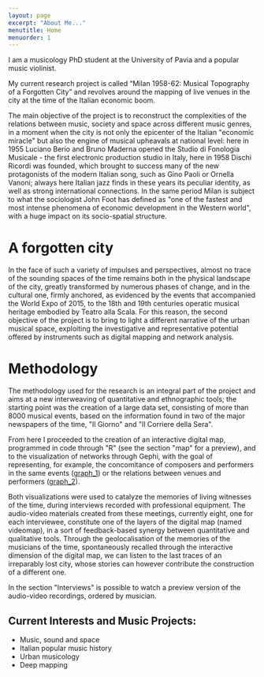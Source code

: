 ```yaml
---
layout: page
excerpt: "About Me..."
menutitle: Home
menuorder: 1
---
```


I am a musicology PhD student at the University of Pavia and a popular music violinist.

My current research project is called “Milan 1958-62: Musical Topography of a Forgotten City” and revolves around the mapping of live venues in the city at the time of the Italian economic boom.

The main objective of the project is to reconstruct the complexities of the relations between music, society and space across different music genres, in a moment when the city is not only the epicenter of the Italian "economic miracle"  but also the engine of musical upheavals at national level: here in 1955 Luciano Berio and Bruno Maderna opened the Studio di Fonologia Musicale - the first electronic production studio in Italy, here in 1958 Dischi Ricordi was founded, which brought to success  many of the new protagonists of the modern Italian song, such as Gino Paoli or Ornella Vanoni; always here Italian jazz finds in these years its peculiar identity, as well as strong international connections. In the same period Milan is subject to what the sociologist John Foot has defined as "one of the fastest and most intense phenomena of economic development in the Western world",  with a huge impact on its socio-spatial structure.

# A forgotten city

In the face of such a variety of impulses and perspectives, almost no trace of the sounding spaces of the time remains both in the physical landscape of the city, greatly transformed by numerous phases of change, and in the cultural one, firmly anchored, as evidenced by the events that accompanied the World Expo of 2015, to the 18th and 19th centuries operatic musical heritage embodied by Teatro alla Scala.  For this reason, the second objective of the project is to bring to light a different narrative of the urban musical space, exploiting the investigative and representative potential offered by instruments such as digital mapping and network analysis.

# Methodology

The methodology used for the research is an integral part of the project and aims at a new interweaving of quantitative and ethnographic tools; the starting point was the creation of a large data set, consisting of more than 8000 musical events, based on the information found in two of the major newspapers of the time, "Il Giorno" and "Il Corriere della Sera".

From here I proceeded to the creation of an interactive digital map, programmed in code through "R" (see the section "map" for a preview), and to the visualization of networks through Gephi, with the goal of representing, for example, the concomitance of composers and performers in the same events ([graph_1](https://martinnicastro.github.io/compositori_musicisti3.svg)) or the relations between venues and performers ([graph_2](https://martinnicastro.github.io/spazi_musicisti_nomi.svg)).

Both visualizations were used to catalyze the memories of living witnesses of the time, during interviews recorded with professional equipment.  The audio-video materials created from these meetings, currently eight, one for each interviewee, constitute one of the layers of the digital map (named videomap), in a sort of feedback-based synergy between quantitative and qualitative tools.  Through the geolocalisation of the memories of the musicians of the time, spontaneously recalled through the interactive dimension of the digital map, we can listen to the last traces of an irreparably lost city, whose stories can however contribute the construction of a different one.

In the section "Interviews" is possible to watch a preview version of the audio-video recordings, ordered by musician.


## Current Interests and Music Projects:

- Music, sound and space
- Italian popular music history
- Urban musicology
- Deep mapping
